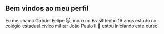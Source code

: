 ## Bem vindos ao meu perfil
Eu me chamo Gabriel Felipe 🐱,
moro no Brasil
tenho 16 anos
estudo no colégio estadual cívico militar João Paulo II 🏫
estou iniciando este curso.
